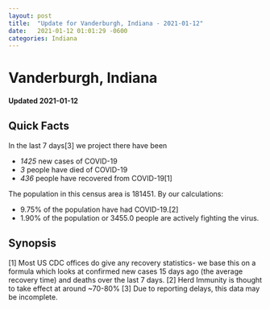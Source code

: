 ```yaml
---
layout: post
title:  "Update for Vanderburgh, Indiana - 2021-01-12"
date:   2021-01-12 01:01:29 -0600
categories: Indiana
---
```


# Vanderburgh, Indiana
#### Updated 2021-01-12

## Quick Facts

In the last 7 days[3] we project there have been
- *1425* new cases of COVID-19
- *3* people have died of COVID-19
- *436* people have recovered from COVID-19[1]

The population in this census area is 181451. By our calculations:
- 9.75% of the population have had COVID-19.[2]
- 1.90% of the population or 3455.0 people are actively fighting the virus.

## Synopsis




[1] Most US CDC offices do give any recovery statistics- we base this on a formula which looks at confirmed new cases
15 days ago (the average recovery time) and deaths over the last 7 days.
[2] Herd Immunity is thought to take effect at around ~70-80%
[3] Due to reporting delays, this data may be incomplete. 
    